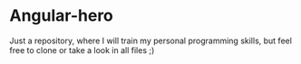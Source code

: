 # Angular-hero
Just a repository, where I will train my personal programming skills, but feel free to clone or take a look in all files ;)
